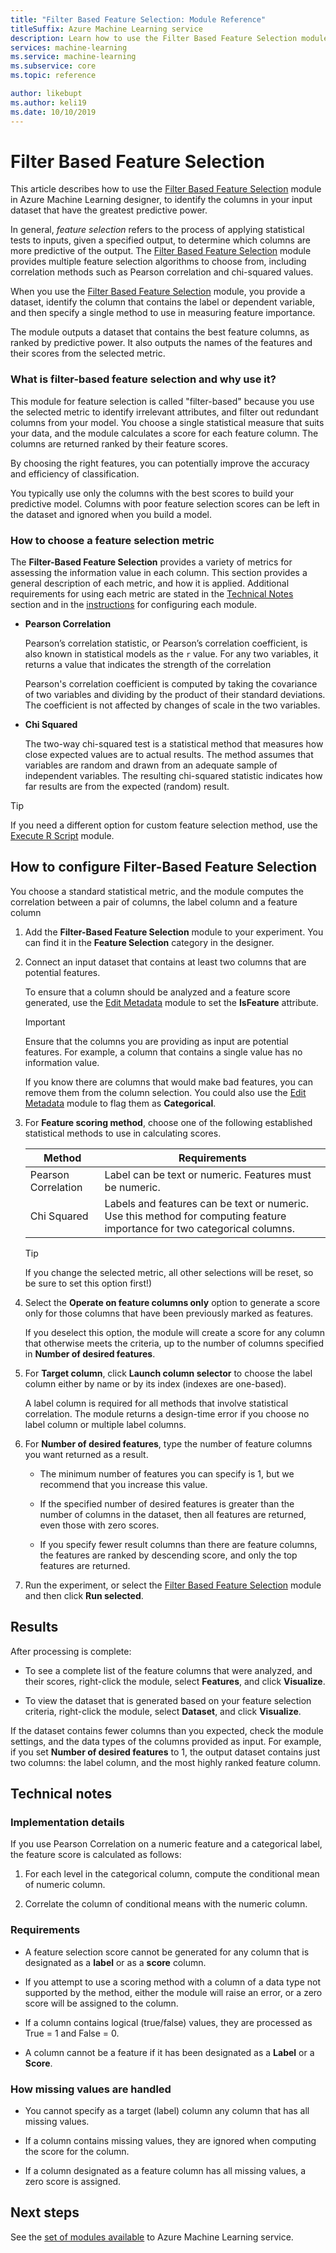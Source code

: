 ```yaml
---
title: "Filter Based Feature Selection: Module Reference"
titleSuffix: Azure Machine Learning service
description: Learn how to use the Filter Based Feature Selection module in Azure Machine Learning service to identify the features in a dataset with the greatest predictive power.
services: machine-learning
ms.service: machine-learning
ms.subservice: core
ms.topic: reference

author: likebupt
ms.author: keli19
ms.date: 10/10/2019
---
```

# Filter Based Feature Selection

This article describes how to use the [Filter Based Feature Selection](filter-based-feature-selection.md) module in Azure Machine Learning designer, to identify the columns in your input dataset that have the greatest predictive power. 

In general, *feature selection* refers to the process of applying statistical tests to inputs, given a specified output, to determine which columns are more predictive of the output. The [Filter Based Feature Selection](filter-based-feature-selection.md) module provides multiple feature selection algorithms to choose from, including correlation methods such as Pearson correlation and chi-squared values. 

When you use the [Filter Based Feature Selection](filter-based-feature-selection.md) module, you provide a dataset, identify the column that contains the label or dependent variable, and then specify a single method to use in measuring feature importance.

The module outputs a dataset that contains the best feature columns, as ranked by predictive power. It also outputs the names of the features and their scores from the selected metric.  

### What is filter-based feature selection and why use it?  

This module for feature selection is called "filter-based" because you use the selected metric to identify irrelevant attributes, and filter out redundant columns from your model.  You choose a single statistical measure that suits your data, and the module calculates a score for each feature column. The columns are returned ranked by their feature scores. 

By choosing the right features, you can potentially improve the accuracy and efficiency of classification. 

You typically use only the columns with the best scores to build your predictive model. Columns with poor feature selection scores can be left in the dataset and ignored when you build a model.  

### How to choose a feature selection metric

The **Filter-Based Feature Selection** provides a variety of metrics for assessing the information value in each column.  This section provides a general description of each metric, and how it is applied. Additional requirements for using each metric are stated in the [Technical Notes](#technical-notes) section and in the [instructions](#how-to-configure-filter-based-feature-selection) for configuring each module.

-   **Pearson Correlation**  

     Pearson’s correlation statistic, or Pearson’s correlation coefficient, is also known in statistical models as the `r` value. For any two variables, it returns a value that indicates the strength of the correlation

     Pearson's correlation coefficient is computed by taking the covariance of two variables and dividing by the product of their standard deviations. The coefficient is not affected by changes of scale in the two variables.  

-   **Chi Squared**  

     The two-way chi-squared test is a statistical method that measures how close expected values are to actual results. The method assumes that variables are random and drawn from an adequate sample of independent variables. The resulting chi-squared statistic indicates how far results are from the expected (random) result.  


> [!TIP]
> If you need a different option for custom feature selection method, use the [Execute R Script](execute-r-script.md) module. 
##  How to configure Filter-Based Feature Selection

You choose a standard statistical metric, and the module computes the correlation between a pair of columns, the label column and a feature column

1.  Add the **Filter-Based Feature Selection** module to your experiment. You can find it in the **Feature Selection** category in the designer.

2. Connect an input dataset that contains at least two columns that are potential features.  

    To ensure that a column should be analyzed and a feature score generated, use the [Edit Metadata](edit-metadata.md) module to set the **IsFeature** attribute. 

    > [!IMPORTANT]
    > Ensure that the columns you are providing as input are potential features. For example, a column that contains a single value has no information value.
    >
    > If you know there are columns that would make bad features, you can remove them from the column selection. You could also use the [Edit Metadata](edit-metadata.md) module to flag them as **Categorical**. 
3.  For **Feature scoring method**, choose one of the following established statistical methods to use in calculating scores.  

    | Method              | Requirements                             |
    | ------------------- | ---------------------------------------- |
    | Pearson Correlation | Label can be text or numeric. Features must be numeric. |
    Chi Squared| Labels and features can be text or numeric. Use this method for computing feature importance for two categorical columns.|

    > [!TIP]
    > If you change the selected metric, all other selections will be reset, so be sure to set this option first!)
4.  Select the **Operate on feature columns only** option to generate a score only for those columns that have been previously marked as features. 

    If you deselect this option, the module will create a score for any column that otherwise meets the criteria, up to the number of columns specified in **Number of desired features**.  

5.  For **Target column**, click **Launch column selector** to choose the label column either by name or by its index (indexes are one-based).  

     A label column is required for all methods that involve statistical correlation. The module returns a design-time error if you choose no label column or multiple label columns. 

6.  For **Number of desired features**, type the number of feature columns you want returned as a result.  

     - The minimum number of features you can specify is 1, but we recommend that you increase this value.  

     - If the specified number of desired features is greater than the number of columns in the dataset, then all features are returned, even those with zero scores.  

    - If you specify fewer result columns than there are feature columns, the features are ranked by descending score, and only the top features are returned. 

7.  Run the experiment, or select the [Filter Based Feature Selection](filter-based-feature-selection.md) module and then click **Run selected**.


## Results

After processing is complete:

+ To see a complete list of the feature columns that were analyzed, and their scores, right-click the module, select **Features**, and click **Visualize**.  

+ To view the dataset that is generated based on your feature selection criteria, right-click the module, select **Dataset**, and click **Visualize**. 

If the dataset contains fewer columns than you expected, check the module settings, and the data types of the columns provided as input. For example, if you set **Number of desired features** to 1, the output dataset contains just two columns: the label column, and the most highly ranked feature column.


##  Technical notes  

### Implementation details

If you use Pearson Correlation on a numeric feature and a categorical label, the feature score is calculated as follows:  

1.  For each level in the categorical column, compute the conditional mean of numeric column.  

2.  Correlate the column of conditional means with the numeric column.  

### Requirements  

-   A feature selection score cannot be generated for any column that is designated as a **label** or as a **score** column.  

-   If you attempt to use a scoring method with a column of a data type not supported by the method, either the module will raise an error, or a zero score will be assigned to the column.  

-   If a column contains logical (true/false) values, they are processed as True = 1 and False = 0.  

-   A column cannot be a feature if it has been designated as a **Label** or a **Score**.  

### How missing values are handled  

-   You cannot specify as a target (label) column any column that has all missing values.  

-   If a column contains missing values, they are ignored when computing the score for the column.  

-   If a column designated as a feature column has all missing values, a zero score is assigned.   


## Next steps

See the [set of modules available](module-reference.md) to Azure Machine Learning service. 


